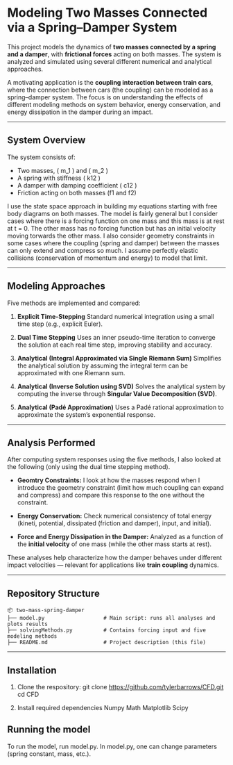 # Modeling Two Masses Connected via a Spring–Damper System

This project models the dynamics of **two masses connected by a spring and a damper**, with **frictional forces** acting on both masses. The system is analyzed and simulated using several different numerical and analytical approaches.

A motivating application is the **coupling interaction between train cars**, where the connection between cars (the coupling) can be modeled as a spring–damper system. The focus is on understanding the effects of different modeling methods on system behavior, energy conservation, and energy dissipation in the damper during an impact.

---

## System Overview

The system consists of:

* Two masses, ( m_1 ) and ( m_2 )
* A spring with stiffness ( k12 )
* A damper with damping coefficient ( c12 )
* Friction acting on both masses (f1 and f2)

I use the state space approach in building my equations starting with free body diagrams on both masses. The model is fairly general but I consider cases where there is a forcing function on one mass and this mass is at rest at t = 0. The other mass has no forcing function but has an initial velocity moving torwards the other mass. I also consider geometry constraints in some cases where the coupling (spring and damper) between the masses can only extend and compress so much. I assume perfectly elastic collisions (conservation of momentum and energy) to model that limit. 

---

## Modeling Approaches

Five methods are implemented and compared:

1. **Explicit Time-Stepping**
   Standard numerical integration using a small time step (e.g., explicit Euler).

2. **Dual Time Stepping**
   Uses an inner pseudo-time iteration to converge the solution at each real time step, improving stability and accuracy.

3. **Analytical (Integral Approximated via Single Riemann Sum)**
   Simplifies the analytical solution by assuming the integral term can be approximated with one Riemann sum.

4. **Analytical (Inverse Solution using SVD)**
   Solves the analytical system by computing the inverse through **Singular Value Decomposition (SVD)**.

5. **Analytical (Padé Approximation)**
   Uses a Padé rational approximation to approximate the system’s exponential response.

---

## Analysis Performed

After computing system responses using the five methods, I also looked at the following (only using the dual time stepping method). 

* **Geomtry Constraints:**
  I look at how the masses respond when I introduce the geometry constraint (limit how much coupling can expand and compress) and compare this response to the one without the constraint. 

* **Energy Conservation:**
  Check numerical consistency of total energy (kineti, potential, dissipated (friction and damper), input, and initial).

* **Force and Energy Dissipation in the Damper:**
  Analyzed as a function of the **initial velocity** of one mass (while the other mass starts at rest).

These analyses help characterize how the damper behaves under different impact velocities — relevant for applications like **train coupling** dynamics.

---

## Repository Structure

```
📦 two-mass-spring-damper
├── model.py                   # Main script: runs all analyses and plots results
├── solvingMethods.py          # Contains forcing input and five modeling methods
├── README.md                  # Project description (this file)
```

---

## Installation

1. Clone the respository:
git clone https://github.com/tylerbarrows/CFD.git
cd CFD

2. Install required dependencies
Numpy
Math
Matplotlib
Scipy

## Running the model
To run the model, run model.py. In model.py, one can change parameters (spring constant, mass, etc.).
